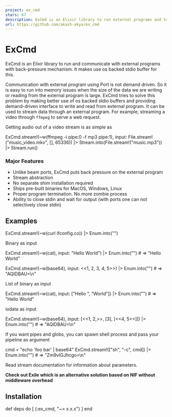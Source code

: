 ```yaml
---
project: ex_cmd
stars: 67
description: ExCmd is an Elixir library to run external programs and to communicate with back pressure
url: https://github.com/akash-akya/ex_cmd
---
```


ExCmd
=====

ExCmd is an Elixir library to run and communicate with external programs with back-pressure mechanism. It makes use os backed stdio buffer for this.

Communication with external program using Port is not demand driven. So it is easy to run into memory issues when the size of the data we are writing or reading from the external program is large. ExCmd tries to solve this problem by making better use of os backed stdio buffers and providing demand-driven interface to write and read from external program. It can be used to stream data through an external program. For example, streaming a video through `ffmpeg` to serve a web request.

Getting audio out of a video stream is as simple as

ExCmd.stream!(~w(ffmpeg -i pipe:0 -f mp3 pipe:1), input: File.stream!("music\_video.mkv", \[\], 65336))
|> Stream.into(File.stream!("music.mp3"))
|> Stream.run()

### Major Features

-   Unlike beam ports, ExCmd puts back pressure on the external program
-   Stream abstraction
-   No separate shim installation required
-   Ships pre-built binaries for MacOS, Windows, Linux
-   Proper program termination. No more zombie process
-   Ability to close stdin and wait for output (with ports one can not selectively close stdin)

Examples
--------

ExCmd.stream!(~w(curl ifconfig.co))
|> Enum.into("")

Binary as input

ExCmd.stream!(~w(cat), input: "Hello World")
|> Enum.into("")
\# => "Hello World"

ExCmd.stream!(~w(base64), input: <<1, 2, 3, 4, 5\>>)
|> Enum.into("")
\# => "AQIDBAU=\\n"

List of binary as input

ExCmd.stream!(~w(cat), input: \["Hello ", "World"\])
|> Enum.into("")
\# => "Hello World"

iodata as input

ExCmd.stream!(~w(base64), input: \[<<1, 2,\>>, \[3\], \[<<4, 5\>>\]\])
|> Enum.into("")
\# => "AQIDBAU=\\n"

If you want pipes and globs, you can spawn shell process and pass your pipeline as argument

cmd \= "echo 'foo bar' | base64"
ExCmd.stream!(\["sh", "-c", cmd\])
|> Enum.into("")
\# => "Zm9vIGJhcgo=\\n"

Read stream documentation for information about parameters.

**Check out Exile which is an alternative solution based on NIF without middleware overhead**

Installation
------------

def deps do
  \[
    {:ex\_cmd, "~> x.x.x"}
  \]
end
